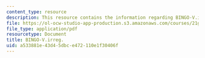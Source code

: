 ```yaml
---
content_type: resource
description: This resource contains the information regarding BINGO-V.irreg.
file: https://ol-ocw-studio-app-production.s3.amazonaws.com/courses/21g-701-spanish-i-fall-2003/a533881e43d45dbce472110e1f30406f_MIT21G_701F03_8bingo.pdf
file_type: application/pdf
resourcetype: Document
title: BINGO-V.irreg.
uid: a533881e-43d4-5dbc-e472-110e1f30406f
---
```


